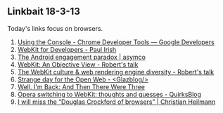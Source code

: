 <article><h2>Linkbait 18-3-13</h2><p>Today's links focus on browsers.</p>		<ol class="linkbait">			<li><a href="https://developers.google.com/chrome-developer-tools/docs/console">Using the Console - Chrome Developer Tools &mdash; Google Developers</a></li>			<li><a href="http://paulirish.com/2013/webkit-for-developers/">WebKit for Developers - Paul Irish</a></li>			<li><a href="http://www.asymco.com/2012/11/26/the-android-engagement-paradox/">The Android engagement paradox | asymco</a></li>			<li><a href="http://robertnyman.com/2013/02/14/webkit-an-objective-view/">WebKit: An Objective View - Robert's talk</a></li>			<li><a href="http://robertnyman.com/2013/02/13/the-webkit-culture-web-rendering-engine-diversity/">The WebKit culture &amp; web rendering engine diversity - Robert's talk</a></li>			<li><a href="http://www.glazman.org/weblog/dotclear/index.php?post/2013/02/13/Strange-day-for-the-Open-Web">Strange day for the Open Web - &lt;Glazblog/&gt;</a></li>			<li><a href="http://robert.ocallahan.org/2013/02/and-then-there-were-three.html">Well, I'm Back: And Then There Were Three</a></li>			<li><a href="http://www.quirksmode.org/blog/archives/2013/02/opera_switching.html">Opera switching to WebKit: thoughts and guesses - QuirksBlog</a></li>			<li><a href="http://christianheilmann.com/2013/02/13/i-will-miss-the-douglas-crockford-of-browsers/">I will miss the &ldquo;Douglas Crockford of browsers&rdquo; | Christian Heilmann</a></li>		</ol></article>
